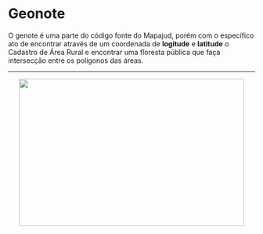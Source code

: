 # Geonote
O genote é uma parte do código fonte do Mapajud, porém com o específico ato de encontrar através de um coordenada de **logitude** e **latitude** o Cadastro de Área Rural e encontrar uma floresta pública que faça intersecção entre os poligonos das áreas.
<hr>
<div align="center">
<img width="460" height="300" src="https://user-images.githubusercontent.com/25744353/123365103-000cc600-d54c-11eb-87fe-8101ac5628a9.png">
</div>
